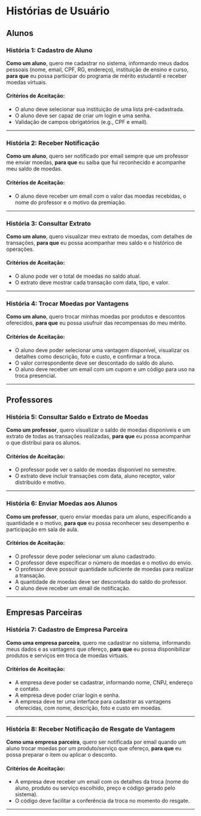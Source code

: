 # Histórias de Usuário

## Alunos

### História 1: Cadastro de Aluno
**Como um aluno**, quero me cadastrar no sistema, informando meus dados pessoais (nome, email, CPF, RG, endereço), instituição de ensino e curso, 
**para que** eu possa participar do programa de mérito estudantil e receber moedas virtuais.

#### Critérios de Aceitação:
- O aluno deve selecionar sua instituição de uma lista pré-cadastrada.
- O aluno deve ser capaz de criar um login e uma senha.
- Validação de campos obrigatórios (e.g., CPF e email).

---

### História 2: Receber Notificação
**Como um aluno**, quero ser notificado por email sempre que um professor me enviar moedas, 
**para que** eu saiba que fui reconhecido e acompanhe meu saldo de moedas.

#### Critérios de Aceitação:
- O aluno deve receber um email com o valor das moedas recebidas, o nome do professor e o motivo da premiação.

---

### História 3: Consultar Extrato
**Como um aluno**, quero visualizar meu extrato de moedas, com detalhes de transações, 
**para que** eu possa acompanhar meu saldo e o histórico de operações.

#### Critérios de Aceitação:
- O aluno pode ver o total de moedas no saldo atual.
- O extrato deve mostrar cada transação com data, tipo, e valor.

---

### História 4: Trocar Moedas por Vantagens
**Como um aluno**, quero trocar minhas moedas por produtos e descontos oferecidos, 
**para que** eu possa usufruir das recompensas do meu mérito.

#### Critérios de Aceitação:
- O aluno deve poder selecionar uma vantagem disponível, visualizar os detalhes como descrição, foto e custo, e confirmar a troca.
- O valor correspondente deve ser descontado do saldo do aluno.
- O aluno deve receber um email com um cupom e um código para uso na troca presencial.

---

## Professores

### História 5: Consultar Saldo e Extrato de Moedas
**Como um professor**, quero visualizar o saldo de moedas disponíveis e um extrato de todas as transações realizadas, 
**para que** eu possa acompanhar o que distribui para os alunos.

#### Critérios de Aceitação:
- O professor pode ver o saldo de moedas disponível no semestre.
- O extrato deve incluir transações com data, aluno receptor, valor distribuído e motivo.

---

### História 6: Enviar Moedas aos Alunos
**Como um professor**, quero enviar moedas para um aluno, especificando a quantidade e o motivo, 
**para que** eu possa reconhecer seu desempenho e participação em sala de aula.

#### Critérios de Aceitação:
- O professor deve poder selecionar um aluno cadastrado.
- O professor deve especificar o número de moedas e o motivo do envio.
- O professor deve possuir quantidade suficiente de moedas para realizar a transação.
- A quantidade de moedas deve ser descontada do saldo do professor.
- O aluno deve receber um email de notificação.

---

## Empresas Parceiras

### História 7: Cadastro de Empresa Parceira
**Como uma empresa parceira**, quero me cadastrar no sistema, informando meus dados e as vantagens que ofereço, 
**para que** eu possa disponibilizar produtos e serviços em troca de moedas virtuais.

#### Critérios de Aceitação:
- A empresa deve poder se cadastrar, informando nome, CNPJ, endereço e contato.
- A empresa deve poder criar login e senha.
- A empresa deve ter uma interface para cadastrar as vantagens oferecidas, com nome, descrição, foto e custo em moedas.

---

### História 8: Receber Notificação de Resgate de Vantagem
**Como uma empresa parceira**, quero ser notificada por email quando um aluno trocar moedas por um produto/serviço que ofereço, 
**para que** eu possa preparar o item ou aplicar o desconto.

#### Critérios de Aceitação:
- A empresa deve receber um email com os detalhes da troca (nome do aluno, produto ou serviço escolhido, preço e código gerado pelo sistema).
- O código deve facilitar a conferência da troca no momento do resgate.

---
